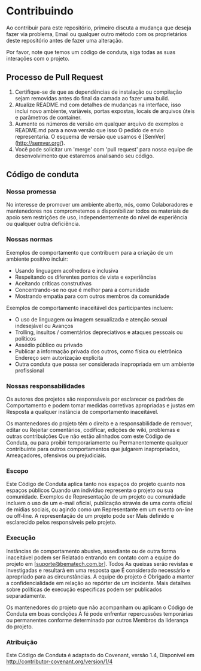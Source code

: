 # Contribuindo

Ao contribuir para este repositório, primeiro discuta a mudança que deseja fazer via problema,
Email ou qualquer outro método com os proprietários deste repositório antes de fazer uma alteração. 

Por favor, note que temos um código de conduta, siga todas as suas interações com o projeto.

## Processo de Pull Request

1. Certifique-se de que as dependências de instalação ou compilação sejam removidas antes do final da camada ao fazer uma 
   build.
2. Atualize README.md com detalhes de mudanças na interface, isso inclui novo ambiente, variáveis, portas expostas, 
locais de arquivos úteis e parâmetros de container.
3. Aumente os números de versão em qualquer arquivo de exemplos e README.md para a nova versão que isso
   O pedido de envio representaria. O esquema de versão que usamos é [SemVer] (http://semver.org/).
4. Você pode solicitar um 'merge' com 'pull request' para nossa equipe de desenvolvimento que estaremos analisando seu código.

## Código de conduta

### Nossa promessa

No interesse de promover um ambiente aberto, nós, como
Colaboradores e mantenedores nos comprometemos a disponibilizar todos os materiais de apoio sem restrições de uso, 
independentemente do nível de experiência ou qualquer outra deficiência.

### Nossas normas

Exemplos de comportamento que contribuem para a criação de um ambiente positivo
incluir:

* Usando linguagem acolhedora e inclusiva
* Respeitando os diferentes pontos de vista e experiências
* Aceitando críticas construtivas
* Concentrando-se no que é melhor para a comunidade
* Mostrando empatia para com outros membros da comunidade

Exemplos de comportamento inaceitável dos participantes incluem:

* O uso de linguagem ou imagem sexualizada e atenção sexual indesejável ou
Avanços
* Trolling, insultos / comentários depreciativos e ataques pessoais ou políticos
* Assédio público ou privado
* Publicar a informação privada dos outros, como física ou eletrônica
  Endereço sem autorização explícita
* Outra conduta que possa ser considerada inapropriada em um
  ambiente profissional

### Nossas responsabilidades

Os autores ​​dos projetos são responsáveis ​​por esclarecer os padrões de
Comportamento e podem tomar medidas corretivas apropriadas e justas em
Resposta a qualquer instância de comportamento inaceitável.

Os mantenedores do projeto têm o direito e a responsabilidade de remover, editar ou
Rejeitar comentários, codificar, edições de wiki, problemas e outras contribuições
Que não estão alinhados com este Código de Conduta, ou para proibir temporariamente ou
Permanentemente qualquer contribuinte para outros comportamentos que julgarem inapropriados,
Ameaçadores, ofensivos ou prejudiciais.

### Escopo

Este Código de Conduta aplica tanto nos espaços do projeto quanto nos espaços públicos
Quando um indivíduo representa o projeto ou sua comunidade. Exemplos de
Representação de um projeto ou comunidade incluem o uso de um e-mail oficial, 
publicação através de uma conta oficial de mídias sociais, ou agindo como um Representante em 
um evento on-line ou off-line. A representação de um projeto pode ser
Mais definido e esclarecido pelos responsáveis ​​pelo projeto.

### Execução

Instâncias de comportamento abusivo, assediante ou de outra forma inaceitável podem ser
Relatado entrando em contato com a equipe do projeto em [suporte@bematech.com.br]. Todos
As queixas serão revistas e investigadas e resultará em uma resposta que
É considerado necessário e apropriado para as circunstâncias. A equipe do projeto é
Obrigado a manter a confidencialidade em relação ao repórter de um incidente.
Mais detalhes sobre políticas de execução específicas podem ser publicados separadamente.

Os mantenedores do projeto que não acompanham ou aplicam o Código de Conduta em boas condições
A fé pode enfrentar repercussões temporárias ou permanentes conforme determinado por outros
Membros da liderança do projeto.

### Atribuição

Este Código de Conduta é adaptado do Covenant, versão 1.4,
Disponível em http://contributor-covenant.org/version/1/4

[Página inicial]: http://contributor-covenant.org
[Versão]: http://contributor-covenant.org/version/1/4/

